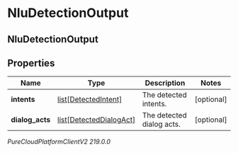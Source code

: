# NluDetectionOutput

## NluDetectionOutput

## Properties

|Name | Type | Description | Notes|
|------------ | ------------- | ------------- | -------------|
| **intents** | [list[DetectedIntent]](DetectedIntent) | The detected intents. | [optional] |
| **dialog_acts** | [list[DetectedDialogAct]](DetectedDialogAct) | The detected dialog acts. | [optional] |



_PureCloudPlatformClientV2 219.0.0_
